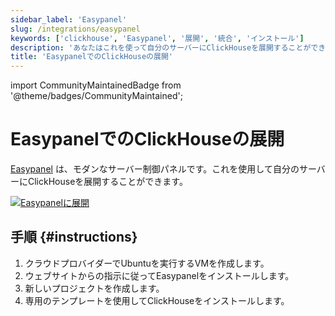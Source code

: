 ```yaml
---
sidebar_label: 'Easypanel'
slug: /integrations/easypanel
keywords: ['clickhouse', 'Easypanel', '展開', '統合', 'インストール']
description: 'あなたはこれを使って自分のサーバーにClickHouseを展開することができます。'
title: 'EasypanelでのClickHouseの展開'
---
```


import CommunityMaintainedBadge from '@theme/badges/CommunityMaintained';


# EasypanelでのClickHouseの展開

<CommunityMaintainedBadge/>

[Easypanel](https://easypanel.io) は、モダンなサーバー制御パネルです。これを使用して自分のサーバーにClickHouseを展開することができます。

[![Easypanelに展開](https://easypanel.io/img/deploy-on-easypanel-40.svg)](https://easypanel.io/docs/templates/clickhouse)

## 手順 {#instructions}

1. クラウドプロバイダーでUbuntuを実行するVMを作成します。
2. ウェブサイトからの指示に従ってEasypanelをインストールします。
3. 新しいプロジェクトを作成します。
4. 専用のテンプレートを使用してClickHouseをインストールします。
